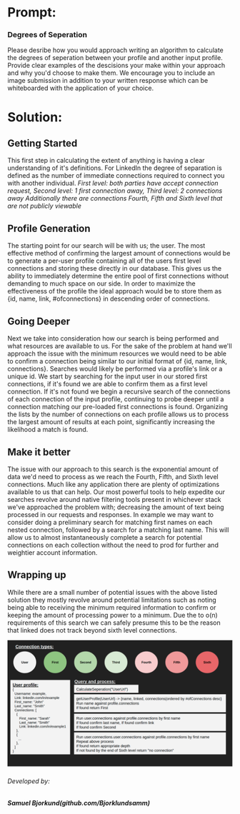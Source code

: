 # Prompt:
### Degrees of Seperation
Please desribe how you would approach writing an algorithm to calculate the degrees of seperation between your
profile and another input profile. Provide clear examples of the descisions your make within your approach and
why you'd choose to make them. We encourage you to include an image submission in addition to your written
response which can be whiteboarded with the application of your choice.

# Solution:

## Getting Started
This first step in calculating the extent of anything is having a clear understanding of it's definitions. For LinkedIn the degree of separation is defined as the number of immediate connections required to connect you with another individual.
*First level: both parties have accept connection request, Second level: 1 first connection away, Third level: 2 connections away*
*Additionally there are connections Fourth, Fifth and Sixth level that are not publicly viewable*

## Profile Generation
The starting point for our search will be with us; the user. The most effective method of confirming the largest amount of connections would be to generate a per-user profile containing all of the users first level connections and storing these directly in our database. This gives us the ability to immediately determine the entire pool of first connections without demanding to much space on our side. In order to maximize the effectiveness of the profile the ideal approach would be to store them as {id, name, link, #ofconnections} in descending order of connections.

## Going Deeper
Next we take into consideration how our search is being performed and what resources are available to us. For the sake of the problem at hand we'll approach the issue with the minimum resources we would need to be able to confirm a connection being similar to our initial format of {id, name, link, connections}. Searches would likely be performed via a profile's link or a unique id. We start by searching for the input user in our stored first connections, if it's found we are able to confirm them as a first level connection. If it's not found we begin a recursive search of the connections of each connection of the input profile, continuing to probe deeper until a connection matching our pre-loaded first connections is found. Organizing the lists by the number of connections on each profile allows us to process the largest amount of results at each point, significantly increasing the likelihood a match is found.

## Make it better
The issue with our approach to this search is the exponential amount of data we'd need to process as we reach the Fourth, Fifth, and Sixth level connections. Much like any application there are plenty of optimizations available to us that can help. Our most powerful tools to help expedite our searches revolve around native filtering tools present in whichever stack we've approached the problem with; decreasing the amount of text being processed in our requests and responses. In example we may want to consider doing a preliminary search for matching first names on each nested connection, followed by a search for a matching last name. This will allow us to almost instantaneously complete a search for potential connections on each collection without the need to prod for further and weightier account information.

## Wrapping up
While there are a small number of potential issues with the above listed solution they mostly revolve around potential limitations such as noting being able to receiving the minimum required information to confirm or keeping the amount of processing power to a minimum. Due the to o(n) requirements of this search we can safely presume this to be the reason that linked does not track beyond sixth level connections.

![LINKED](https://github.com/Bjorklundsamm/re.hearsal/blob/main/System-Design/examples/LINKEDIN.png)

###### Developed by:
##### Samuel Bjorkund(github.com/Bjorklundsamm)
